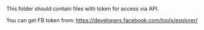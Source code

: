 This folder should contain files with token for access via API.

You can get FB token from: https://developers.facebook.com/tools/explorer/
